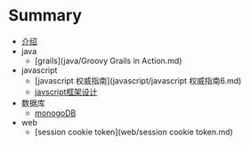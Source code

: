# Summary

* [介绍](README.md)
* java
    * [grails](java/Groovy Grails in Action.md)
* javascript
    * [javascript 权威指南](javascript/javascript 权威指南6.md)
    * [javscript框架设计](javascript/javscript框架设计.md)
* 数据库
    * [monogoDB](database/mongoDB.md)
* web
    * [session cookie token](web/session cookie token.md)